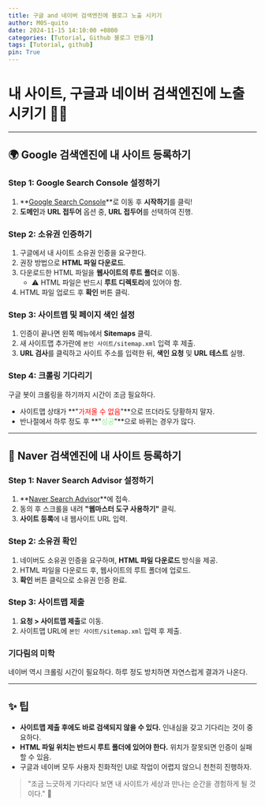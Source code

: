```yaml
---
title: 구글 and 네이버 검색엔진에 블로그 노출 시키기
author: M0S-quito
date: 2024-11-15 14:10:00 +0800
categories: [Tutorial, Github 블로그 만들기]
tags: [Tutorial, github]
pin: True
---
```


# 내 사이트, 구글과 네이버 검색엔진에 노출시키기 🕵️‍♂️

---

## 🌍 Google 검색엔진에 내 사이트 등록하기

### Step 1: Google Search Console 설정하기
1. **[Google Search Console](https://search.google.com/search-console/about)**로 이동 후 **시작하기**를 클릭!
2. **도메인**과 **URL 접두어** 옵션 중, **URL 접두어**를 선택하여 진행.

### Step 2: 소유권 인증하기
1. 구글에서 내 사이트 소유권 인증을 요구한다.
2. 권장 방법으로 **HTML 파일 다운로드**.
3. 다운로드한 HTML 파일을 **웹사이트의 루트 폴더**로 이동.
   - ⚠️ HTML 파일은 반드시 **루트 디렉토리**에 있어야 함.
4. HTML 파일 업로드 후 **확인** 버튼 클릭.

### Step 3: 사이트맵 및 페이지 색인 설정
1. 인증이 끝나면 왼쪽 메뉴에서 **Sitemaps** 클릭.
2. 새 사이트맵 추가란에 `본인 사이트/sitemap.xml` 입력 후 제출.
3. **URL 검사**를 클릭하고 사이트 주소를 입력한 뒤, **색인 요청** 및 **URL 테스트** 실행.

### Step 4: 크롤링 기다리기
구글 봇이 크롤링을 하기까지 시간이 조금 필요하다.
- 사이트맵 상태가 **"<span style="color:red">가져올 수 없음</span>"**으로 뜨더라도 당황하지 말자.
- 반나절에서 하루 정도 후 **"<span style="color:lightgreen">성공</span>"**으로 바뀌는 경우가 많다.

---

## 🌟 Naver 검색엔진에 내 사이트 등록하기

### Step 1: Naver Search Advisor 설정하기
1. **[Naver Search Advisor](https://searchadvisor.naver.com/)**에 접속.
2. 동의 후 스크롤을 내려 **"웹마스터 도구 사용하기"** 클릭.
3. **사이트 등록**에 내 웹사이트 URL 입력.

### Step 2: 소유권 확인
1. 네이버도 소유권 인증을 요구하며, **HTML 파일 다운로드** 방식을 제공.
2. HTML 파일을 다운로드 후, 웹사이트의 루트 폴더에 업로드.
3. **확인** 버튼 클릭으로 소유권 인증 완료.

### Step 3: 사이트맵 제출
1. **요청 > 사이트맵 제출**로 이동.
2. 사이트맵 URL에 `본인 사이트/sitemap.xml` 입력 후 제출.

### 기다림의 미학
네이버 역시 크롤링 시간이 필요하다. 하루 정도 방치하면 자연스럽게 결과가 나온다.

---

## ✨ 팁
- **사이트맵 제출 후에도 바로 검색되지 않을 수 있다.** 인내심을 갖고 기다리는 것이 중요하다.
- **HTML 파일 위치는 반드시 루트 폴더에 있어야 한다.** 위치가 잘못되면 인증이 실패할 수 있음.
- 구글과 네이버 모두 사용자 친화적인 UI로 작업이 어렵지 않으니 천천히 진행하자.

> "조금 느긋하게 기다리다 보면 내 사이트가 세상과 만나는 순간을 경험하게 될 것이다." 🚀





